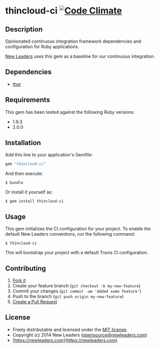 # thincloud-ci [![Code Climate](https://codeclimate.com/badge.png)](https://codeclimate.com/github/newleaders/thincloud-ci)

## Description

Opinionated continuous integration framework dependencies and configuration for Ruby applications.

[New Leaders](https://newleaders.com) uses this gem as a baseline for our continuous integration.


## Dependencies

* [thor](https://github.com/wycats/thor)


## Requirements

This gem has been tested against the following Ruby versions:

* 1.9.3
* 2.0.0


## Installation

Add this line to your application's Gemfile:

``` ruby
gem "thincloud-ci"
```

And then execute:

```
$ bundle
```

Or install it yourself as:

```
$ gem install thincloud-ci
```

## Usage

This gem initializes the CI configuration for your project. To enable the default New Leaders conventions, run the following command:

```
$ thincloud-ci
```

This will bootstrap your project with a default Travis CI configuration.


## Contributing

1. [Fork it](https://github.com/newleaders/thincloud-test/fork_select)
2. Create your feature branch (`git checkout -b my-new-feature`)
3. Commit your changes (`git commit -am 'Added some feature'`)
4. Push to the branch (`git push origin my-new-feature`)
5. [Create a Pull Request](https://github.com/newleaders/thincloud-test/pull/new)


## License

* Freely distributable and licensed under the [MIT license](http://newleaders.mit-license.org/2014/license.html).
* Copyright (c) 2014 New Leaders ([opensource@newleaders.com](opensource@newleaders.com))
* [https://newleaders.com](https://newleaders.com)
